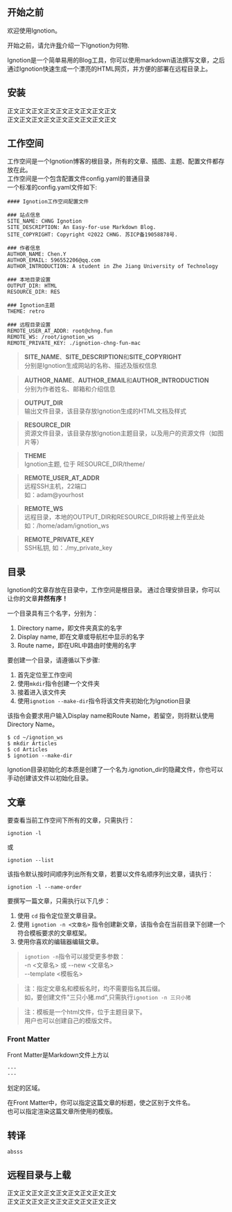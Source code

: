 ## 开始之前

欢迎使用Ignotion。

开始之前，请允许[我](https://chng.fun/)介绍一下Ignotion为何物.

Ignotion是一个简单易用的Blog工具，你可以使用markdown语法撰写文章，之后通过Ignotion快速生成一个漂亮的HTML网页，并方便的部署在远程目录上。

## 安装

正文正文正文正文正文正文正文正文正文  
正文正文正文正文正文正文正文正文正文

## 工作空间

工作空间是一个Ignotion博客的根目录，所有的文章、插图、主题、配置文件都存放在此。  
工作空间是一个包含配置文件config.yaml的普通目录  
一个标准的config.yaml文件如下:

```
#### Ignotion工作空间配置文件

### 站点信息
SITE_NAME: CHNG Ignotion
SITE_DESCRIPTION: An Easy-for-use Markdown Blog.
SITE_COPYRIGHT: Copyright ©2022 CHNG. 苏ICP备19058878号.

### 作者信息
AUTHOR_NAME: Chen.Y
AUTHOR_EMAIL: 596552206@qq.com
AUTHOR_INTRODUCTION: A student in Zhe Jiang University of Technology

### 本地目录设置
OUTPUT_DIR: HTML
RESOURCE_DIR: RES

### Ignotion主题
THEME: retro

### 远程目录设置
REMOTE_USER_AT_ADDR: root@chng.fun
REMOTE_WS: /root/ignotion_ws
REMOTE_PRIVATE_KEY: ./ignotion-chng-fun-mac
```

> **SITE_NAME**、**SITE_DESCRIPTION**和**SITE_COPYRIGHT**  
分别是Ignotion生成网站的名称、描述及版权信息

> **AUTHOR_NAME**、**AUTHOR_EMAIL**和**AUTHOR_INTRODUCTION**  
分别为作者姓名、邮箱和介绍信息

> **OUTPUT_DIR**  
输出文件目录，该目录存放Ignotion生成的HTML文档及样式

> **RESOURCE_DIR**  
资源文件目录，该目录存放Ignotion主题目录，以及用户的资源文件（如图片等）

> **THEME**  
Ignotion主题, 位于 RESOURCE_DIR/theme/

> **REMOTE_USER_AT_ADDR**  
远程SSH主机，22端口  
如：adam@yourhost

> **REMOTE_WS**  
远程目录，本地的OUTPUT_DIR和RESOURCE_DIR将被上传至此处 
如：/home/adam/ignotion_ws

> **REMOTE_PRIVATE_KEY**  
SSH私钥, 如：./my_private_key


## 目录

Ignotion的文章存放在目录中，工作空间是根目录。 
通过合理安排目录，你可以让你的文章**井然有序！**

一个目录具有三个名字，分别为：  

1. Directory name，即文件夹真实的名字
2. Display name, 即在文章或导航栏中显示的名字
3. Route name，即在URL中路由时使用的名字

要创建一个目录，请遵循以下步骤:  
1. 首先定位至工作空间  
2. 使用`mkdir`指令创建一个文件夹    
3. 接着进入该文件夹  
4. 使用`ignotion --make-dir`指令将该文件夹初始化为Ignotion目录  

该指令会要求用户输入Display name和Route Name，若留空，则将默认使用Directory Name。

```
$ cd ~/ignotion_ws
$ mkdir Articles
$ cd Articles
$ ignotion --make-dir
```

Ignotion目录初始化的本质是创建了一个名为.ignotion_dir的隐藏文件，你也可以手动创建该文件以初始化目录。

## 文章

要查看当前工作空间下所有的文章，只需执行：

```
ignotion -l
```

或

```
ignotion --list
```

该指令默认按时间顺序列出所有文章，若要以文件名顺序列出文章，请执行：

```
ignotion -l --name-order
```


要撰写一篇文章，只需执行以下几步：

1. 使用 `cd` 指令定位至文章目录。
2. 使用 `ignotion -n <文章名>` 指令创建新文章，该指令会在当前目录下创建一个符合模板要求的文章框架。
3. 使用你喜欢的编辑器编辑文章。

> `ignotion -n`指令可以接受更多参数：  
-n <文章名> 或 --new <文章名>  
--template <模板名>

> 注：指定文章名和模板名时，均不需要指名其后缀。  
如，要创建文件"三只小猪.md",只需执行`ignotion -n 三只小猪`

> 注：模板是一个html文件，位于主题目录下。  
用户也可以创建自己的模版文件。 

### Front Matter

Front Matter是Markdown文件上方以

```
---
---
```
划定的区域。

在Front Matter中，你可以指定这篇文章的标题，使之区别于文件名。  
也可以指定渲染这篇文章所使用的模版。


## 转译

```
absss
```

## 远程目录与上载

正文正文正文正文正文正文正文正文正文  
正文正文正文正文正文正文正文正文正文 
